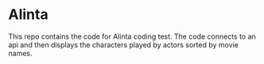 # Alinta
This repo contains the code for Alinta coding test. The code connects to an api and then displays the characters played by actors sorted by movie names.
